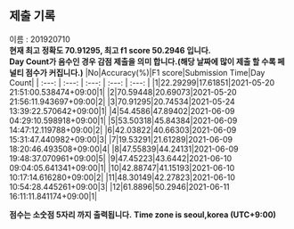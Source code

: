 


  
## 제출 기록  
이름 : 201920710  
**현재 최고 정확도 70.91295, 최고 f1 score 50.2946 입니다.**  
**Day Count가 음수인 경우 감점 제출을 의미 합니다.(해당 날짜에 많이 제출 할 수록 페널티 점수가 커집니다.)**
|No|Accuracy(%)|F1 score|Submission Time|Day Count|
| :---: | :---: | :---: | :---: | :---: |
|1|22.29299|17.61851|2021-05-20 21:51:00.538474+09:00|1|
|2|70.59448|20.69073|2021-05-20 21:56:11.943697+09:00|2|
|3|70.91295|20.74534|2021-05-24 13:39:22.570642+09:00|1|
|4|54.4586|47.89402|2021-06-09 04:29:10.598918+09:00|1|
|5|53.50318|45.84384|2021-06-09 14:47:12.119788+09:00|2|
|6|42.03822|40.66303|2021-06-09 15:31:47.440982+09:00|3|
|7|19.53291|21.61289|2021-06-09 18:20:46.493508+09:00|4|
|8|47.55839|44.24131|2021-06-09 19:48:37.070961+09:00|5|
|9|47.45223|43.6442|2021-06-10 09:04:05.641341+09:00|1|
|10|42.88747|41.15193|2021-06-10 10:17:14.616280+09:00|2|
|11|48.30149|42.27823|2021-06-10 10:54:28.445261+09:00|3|
|12|61.8896|50.2946|2021-06-11 16:11:11.841174+09:00|1|


**점수는 소숫점 5자리 까지 출력됩니다.**
**Time zone is seoul,korea (UTC+9:00)**
